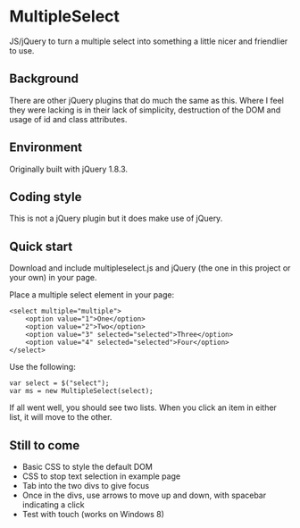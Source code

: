 MultipleSelect
=============

JS/jQuery to turn a multiple select into something a little nicer and friendlier to use.

Background
----------

There are other jQuery plugins that do much the same as this. Where I feel they were lacking is in their lack of simplicity, destruction of the DOM and usage of id and class attributes.

Environment
-----------

Originally built with jQuery 1.8.3.

Coding style
------------

This is not a jQuery plugin but it does make use of jQuery.

Quick start
-----------

Download and include multipleselect.js and jQuery (the one in this project or your own) in your page.

Place a multiple select element in your page:

	<select multiple="multiple">
		<option value="1">One</option>
		<option value="2">Two</option>
		<option value="3" selected="selected">Three</option>
		<option value="4" selected="selected">Four</option>
	</select>

Use the following:

	var select = $("select");
	var ms = new MultipleSelect(select);

If all went well, you should see two lists. When you click an item in either list, it will move to the other.

Still to come
-------------

- Basic CSS to style the default DOM
- CSS to stop text selection in example page
- Tab into the two divs to give focus
- Once in the divs, use arrows to move up and down, with spacebar indicating a click
- Test with touch (works on Windows 8)
